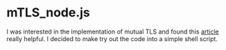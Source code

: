 # mTLS_node.js

I was interested in the implementation of mutual TLS and found this [article](https://codeburst.io/mutual-tls-authentication-mtls-de-mystified-11fa2a52e9cf) really helpful. I decided to make try out the code into a simple  shell script.
